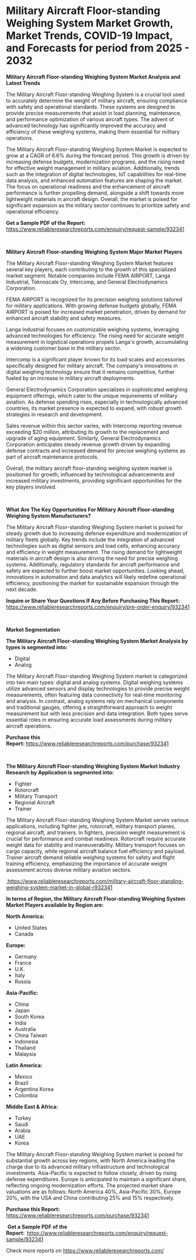 <p><h1>Military Aircraft Floor-standing Weighing System Market Growth, Market Trends, COVID-19 Impact, and Forecasts for period from 2025 - 2032</h1></p><p><strong>Military Aircraft Floor-standing Weighing System Market Analysis and Latest Trends</strong></p>
<p><p>The Military Aircraft Floor-standing Weighing System is a crucial tool used to accurately determine the weight of military aircraft, ensuring compliance with safety and operational standards. These systems are designed to provide precise measurements that assist in load planning, maintenance, and performance optimization of various aircraft types. The advent of advanced technology has significantly improved the accuracy and efficiency of these weighing systems, making them essential for military operations.</p><p>The Military Aircraft Floor-standing Weighing System Market is expected to grow at a CAGR of 6.6% during the forecast period. This growth is driven by increasing defense budgets, modernization programs, and the rising need for effective weight management in military aviation. Additionally, trends such as the integration of digital technologies, IoT capabilities for real-time data analysis, and enhanced automation features are shaping the market. The focus on operational readiness and the enhancement of aircraft performance is further propelling demand, alongside a shift towards more lightweight materials in aircraft design. Overall, the market is poised for significant expansion as the military sector continues to prioritize safety and operational efficiency.</p></p>
<p><strong>Get a Sample PDF of the Report:&nbsp;</strong> <a href="https://www.reliableresearchreports.com/enquiry/request-sample/932341?utm_campaign=3315&utm_medium=2&utm_source=Github&utm_content=ia&utm_term=21032025&utm_id=military-aircraft-floor-standing-weighing-system">https://www.reliableresearchreports.com/enquiry/request-sample/932341</a></p>
<p>&nbsp;</p>
<p><strong>Military Aircraft Floor-standing Weighing System Major Market Players</strong></p>
<p><p>The Military Aircraft Floor-standing Weighing System Market features several key players, each contributing to the growth of this specialized market segment. Notable companies include FEMA AIRPORT, Langa Industrial, Teknoscale Oy, Intercomp, and General Electrodynamics Corporation. </p><p>FEMA AIRPORT is recognized for its precision weighing solutions tailored for military applications. With growing defense budgets globally, FEMA AIRPORT is poised for increased market penetration, driven by demand for enhanced aircraft stability and safety measures.</p><p>Langa Industrial focuses on customizable weighing systems, leveraging advanced technologies for efficiency. The rising need for accurate weight measurement in logistical operations propels Langa's growth, accumulating a widening customer base in the military sector.</p><p>Intercomp is a significant player known for its load scales and accessories specifically designed for military aircraft. The company's innovations in digital weighing technology ensure that it remains competitive, further fueled by an increase in military aircraft deployments.</p><p>General Electrodynamics Corporation specializes in sophisticated weighing equipment offerings, which cater to the unique requirements of military aviation. As defense spending rises, especially in technologically advanced countries, its market presence is expected to expand, with robust growth strategies in research and development.</p><p>Sales revenue within this sector varies, with Intercomp reporting revenue exceeding $20 million, attributing its growth to the replacement and upgrade of aging equipment. Similarly, General Electrodynamics Corporation anticipates steady revenue growth driven by expanding defense contracts and increased demand for precise weighing systems as part of aircraft maintenance protocols.</p><p>Overall, the military aircraft floor-standing weighing system market is positioned for growth, influenced by technological advancements and increased military investments, providing significant opportunities for the key players involved.</p></p>
<p>&nbsp;</p>
<p><strong>What Are The Key Opportunities For Military Aircraft Floor-standing Weighing System Manufacturers?</strong></p>
<p><p>The Military Aircraft Floor-standing Weighing System market is poised for steady growth due to increasing defense expenditure and modernization of military fleets globally. Key trends include the integration of advanced technologies such as digital sensors and load cells, enhancing accuracy and efficiency in weight measurement. The rising demand for lightweight materials in aircraft design is also driving the need for precise weighing systems. Additionally, regulatory standards for aircraft performance and safety are expected to further boost market opportunities. Looking ahead, innovations in automation and data analytics will likely redefine operational efficiency, positioning the market for sustainable expansion through the next decade.</p></p>
<p><strong>Inquire or Share Your Questions If Any Before Purchasing This Report:</strong> <a href="https://www.reliableresearchreports.com/enquiry/pre-order-enquiry/932341?utm_campaign=3315&utm_medium=2&utm_source=Github&utm_content=ia&utm_term=21032025&utm_id=military-aircraft-floor-standing-weighing-system">https://www.reliableresearchreports.com/enquiry/pre-order-enquiry/932341</a></p>
<p>&nbsp;</p>
<p><strong>Market Segmentation</strong></p>
<p><strong>The Military Aircraft Floor-standing Weighing System Market Analysis by types is segmented into:</strong></p>
<p><ul><li>Digital</li><li>Analog</li></ul></p>
<p><p>The Military Aircraft Floor-standing Weighing System market is categorized into two main types: digital and analog systems. Digital weighing systems utilize advanced sensors and display technologies to provide precise weight measurements, often featuring data connectivity for real-time monitoring and analysis. In contrast, analog systems rely on mechanical components and traditional gauges, offering a straightforward approach to weight measurement but with less precision and data integration. Both types serve essential roles in ensuring accurate load assessments during military aircraft operations.</p></p>
<p><strong>Purchase this Report:&nbsp;</strong><a href="https://www.reliableresearchreports.com/purchase/932341?utm_campaign=3315&utm_medium=2&utm_source=Github&utm_content=ia&utm_term=21032025&utm_id=military-aircraft-floor-standing-weighing-system">https://www.reliableresearchreports.com/purchase/932341</a></p>
<p>&nbsp;</p>
<p><strong>The Military Aircraft Floor-standing Weighing System Market Industry Research by Application is segmented into:</strong></p>
<p><ul><li>Fighter</li><li>Rotorcraft</li><li>Military Transport</li><li>Regional Aircraft</li><li>Trainer</li></ul></p>
<p><p>The Military Aircraft Floor-standing Weighing System Market serves various applications, including fighter jets, rotorcraft, military transport planes, regional aircraft, and trainers. In fighters, precision weight measurement is crucial for performance and combat readiness. Rotorcraft require accurate weight data for stability and maneuverability. Military transport focuses on cargo capacity, while regional aircraft balance fuel efficiency and payload. Trainer aircraft demand reliable weighing systems for safety and flight training efficiency, emphasizing the importance of accurate weight assessment across diverse military aviation sectors.</p></p>
<p><a href="https://www.reliableresearchreports.com/military-aircraft-floor-standing-weighing-system-market-in-global-r932341?utm_campaign=3315&utm_medium=2&utm_source=Github&utm_content=ia&utm_term=21032025&utm_id=military-aircraft-floor-standing-weighing-system">&nbsp;https://www.reliableresearchreports.com/military-aircraft-floor-standing-weighing-system-market-in-global-r932341</a></p>
<p><strong>In terms of Region, the Military Aircraft Floor-standing Weighing System Market Players available by Region are:</strong></p>
<p>
    <p> <strong> North America: </strong>
        <ul>
            <li>United States</li>
            <li>Canada</li>
        </ul>
        </p> 
    <p> <strong> Europe: </strong>
        <ul>
            <li>Germany</li>
            <li>France</li>
            <li>U.K.</li>
            <li>Italy</li>
            <li>Russia</li>
        </ul>
        </p> 
    <p> <strong> Asia-Pacific: </strong>
        <ul>
            <li>China</li>
            <li>Japan</li>
            <li>South Korea</li>
            <li>India</li>
            <li>Australia</li>
            <li>China Taiwan</li>
            <li>Indonesia</li>
            <li>Thailand</li>
            <li>Malaysia</li>
        </ul>
        </p> 
    <p> <strong> Latin America: </strong>
        <ul>
            <li>Mexico</li>
            <li>Brazil</li>
            <li>Argentina Korea</li>
            <li>Colombia</li>
        </ul>
        </p> 
    <p> <strong> Middle East & Africa: </strong>
        <ul>
            <li>Turkey</li>
            <li>Saudi</li>
            <li>Arabia</li>
            <li>UAE</li>
            <li>Korea</li>
        </ul>
    </p>
    </p>
<p><p>The Military Aircraft Floor-standing Weighing System market is poised for substantial growth across key regions, with North America leading the charge due to its advanced military infrastructure and technological investments. Asia-Pacific is expected to follow closely, driven by rising defense expenditures. Europe is anticipated to maintain a significant share, reflecting ongoing modernization efforts. The projected market share valuations are as follows: North America 40%, Asia-Pacific 30%, Europe 20%, with the USA and China contributing 25% and 15% respectively.</p></p>
<p><strong>Purchase this Report: </strong><a href="https://www.reliableresearchreports.com/purchase/932341?utm_campaign=3315&utm_medium=2&utm_source=Github&utm_content=ia&utm_term=21032025&utm_id=military-aircraft-floor-standing-weighing-system">https://www.reliableresearchreports.com/purchase/932341</a></p>
<p>&nbsp;<strong>Get a Sample PDF of the Report:&nbsp;&nbsp;</strong><a href="https://www.reliableresearchreports.com/enquiry/request-sample/932341?utm_campaign=3315&utm_medium=2&utm_source=Github&utm_content=ia&utm_term=21032025&utm_id=military-aircraft-floor-standing-weighing-system">https://www.reliableresearchreports.com/enquiry/request-sample/932341</a></p>
<p><strong></strong></p>
<p>Check more reports on <a href="https://www.reliableresearchreports.com/?utm_campaign=3315&utm_medium=2&utm_source=Github&utm_content=ia&utm_term=21032025&utm_id=military-aircraft-floor-standing-weighing-system">https://www.reliableresearchreports.com/</a></p>